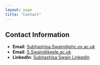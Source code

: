 ```yaml
---
layout: page
title: "Contact"
---
```


## Contact Information

- **Email**: [Subhashisa.Swain@phc.ox.ac.uk](mailto:Subhashisa.Swain@phc.ox.ac.uk)
- **Email**: [S.Swain@keele.ac.uk](mailto:S.Swain@keele.ac.uk)
- **LinkedIn**: [Subhashisa Swain LinkedIn](https://www.linkedin.com/in/subhashisa-swain/)

